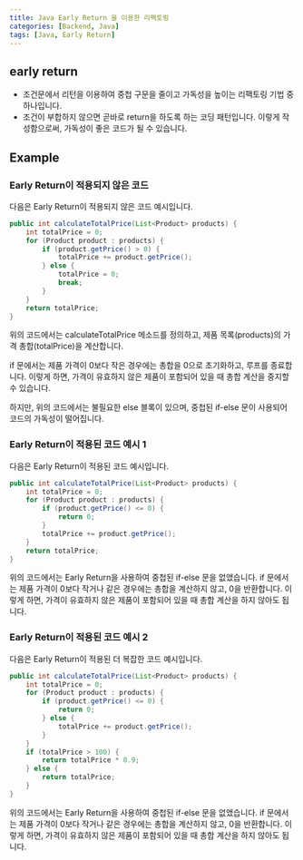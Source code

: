 ```yaml
---
title: Java Early Return 을 이용한 리팩토링
categories: [Backend, Java]
tags: [Java, Early Return]
---
```


## **early return**
- 조건문에서 리턴을 이용하여 중첩 구문을 줄이고 가독성을 높이는 리팩토링 기법 중 하나입니다.
- 조건이 부합하지 않으면 곧바로 return을 하도록 하는 코딩 패턴입니다.
이렇게 작성함으로써, 가독성이 좋은 코드가 될 수 있습니다.

## **Example**

### Early Return이 적용되지 않은 코드
다음은 Early Return이 적용되지 않은 코드 예시입니다.

```java
public int calculateTotalPrice(List<Product> products) {
    int totalPrice = 0;
    for (Product product : products) {
        if (product.getPrice() > 0) {
            totalPrice += product.getPrice();
        } else {
            totalPrice = 0;
            break;
        }
    }
    return totalPrice;
}
```

위의 코드에서는 calculateTotalPrice 메소드를 정의하고, 제품 목록(products)의 가격 총합(totalPrice)을 계산합니다.

if 문에서는 제품 가격이 0보다 작은 경우에는 총합을 0으로 초기화하고, 루프를 종료합니다. 이렇게 하면, 가격이 유효하지 않은 제품이 포함되어 있을 때 총합 계산을 중지할 수 있습니다.

하지만, 위의 코드에서는 불필요한 else 블록이 있으며, 중첩된 if-else 문이 사용되어 코드의 가독성이 떨어집니다.

### Early Return이 적용된 코드 예시 1
다음은 Early Return이 적용된 코드 예시입니다.

```java
public int calculateTotalPrice(List<Product> products) {
    int totalPrice = 0;
    for (Product product : products) {
        if (product.getPrice() <= 0) {
            return 0;
        }
        totalPrice += product.getPrice();
    }
    return totalPrice;
}
```
위의 코드에서는 Early Return을 사용하여 중첩된 if-else 문을 없앴습니다. if 문에서는 제품 가격이 0보다 작거나 같은 경우에는 총합을 계산하지 않고, 0을 반환합니다. 이렇게 하면, 가격이 유효하지 않은 제품이 포함되어 있을 때 총합 계산을 하지 않아도 됩니다.

### Early Return이 적용된 코드 예시 2
다음은 Early Return이 적용된 더 복잡한 코드 예시입니다.

```java
public int calculateTotalPrice(List<Product> products) {
    int totalPrice = 0;
    for (Product product : products) {
        if (product.getPrice() <= 0) {
            return 0;
        } else {
            totalPrice += product.getPrice();
        }
    }
    if (totalPrice > 100) {
        return totalPrice * 0.9;
    } else {
        return totalPrice;
    }
}
```
위의 코드에서는 Early Return을 사용하여 중첩된 if-else 문을 없앴습니다. if 문에서는 제품 가격이 0보다 작거나 같은 경우에는 총합을 계산하지 않고, 0을 반환합니다. 이렇게 하면, 가격이 유효하지 않은 제품이 포함되어 있을 때 총합 계산을 하지 않아도 됩니다.